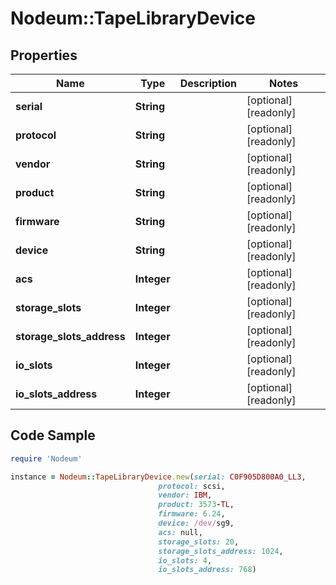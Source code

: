 # Nodeum::TapeLibraryDevice

## Properties

Name | Type | Description | Notes
------------ | ------------- | ------------- | -------------
**serial** | **String** |  | [optional] [readonly] 
**protocol** | **String** |  | [optional] [readonly] 
**vendor** | **String** |  | [optional] [readonly] 
**product** | **String** |  | [optional] [readonly] 
**firmware** | **String** |  | [optional] [readonly] 
**device** | **String** |  | [optional] [readonly] 
**acs** | **Integer** |  | [optional] [readonly] 
**storage_slots** | **Integer** |  | [optional] [readonly] 
**storage_slots_address** | **Integer** |  | [optional] [readonly] 
**io_slots** | **Integer** |  | [optional] [readonly] 
**io_slots_address** | **Integer** |  | [optional] [readonly] 

## Code Sample

```ruby
require 'Nodeum'

instance = Nodeum::TapeLibraryDevice.new(serial: C0F905D800A0_LL3,
                                 protocol: scsi,
                                 vendor: IBM,
                                 product: 3573-TL,
                                 firmware: 6.24,
                                 device: /dev/sg9,
                                 acs: null,
                                 storage_slots: 20,
                                 storage_slots_address: 1024,
                                 io_slots: 4,
                                 io_slots_address: 768)
```



